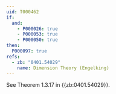 ```yaml
---
uid: T000462
if:
  and:
    - P000026: true
    - P000053: true
    - P000050: true
then:
  P000097: true
refs:
  - zb: "0401.54029"
    name: Dimension Theory (Engelking)
---
```


See Theorem 1.3.17 in {{zb:0401.54029}}.
